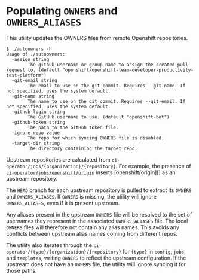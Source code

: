 # Populating `OWNERS` and `OWNERS_ALIASES`

This utility updates the OWNERS files from remote Openshift repositories.

```
$ ./autoowners -h
Usage of ./autoowners:
  -assign string
        The github username or group name to assign the created pull request to. (default "openshift/openshift-team-developer-productivity-test-platform")
  -git-email string
        The email to use on the git commit. Requires --git-name. If not specified, uses the system default.
  -git-name string
        The name to use on the git commit. Requires --git-email. If not specified, uses the system default.
  -github-login string
        The GitHub username to use. (default "openshift-bot")
  -github-token string
        The path to the GitHub token file.
  -ignore-repo value
        The repo for which syncing OWNERS file is disabled.
  -target-dir string
        The directory containing the target repo.

```

Upstream repositories are calculated from `ci-operator/jobs/{organization}/{repository}`.
For example, the presence of [`ci-operator/jobs/openshift/origin`](../../ci-operator/jobs/openshift/origin) inserts [openshift/origin][] as an upstream repository.

The `HEAD` branch for each upstream repository is pulled to extract its `OWNERS` and `OWNERS_ALIASES`.
If `OWNERS` is missing, the utility will ignore `OWNERS_ALIASES`, even if it is present upstream.

Any aliases present in the upstream `OWNERS` file will be resolved to the set of usernames they represent in the associated
`OWNERS_ALIASES` file.  The local `OWNERS` files will therefore not contain any alias names.  This avoids any conflicts between 
upstream alias names coming from  different repos.

The utility also iterates through the `ci-operator/{type}/{organization}/{repository}` for `{type}` in `config`, `jobs`, and `templates`, writing `OWNERS` to reflect the upstream configuration.
If the upstream does not have an `OWNERS` file, the utility will ignore syncing it for those paths.
